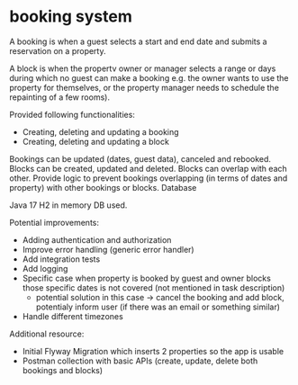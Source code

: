 # booking system

A booking is when a guest selects a start and end date and submits a reservation on a property.

A block is when the propertv owner or manager selects a range or days during which no guest can make
a booking e.g. the owner wants to use the property for themselves, or the property manager needs to schedule the repainting of a few rooms).

Provided following functionalities:
- Creating, deleting and updating a booking
- Creating, deleting and updating a block

Bookings can be updated (dates, guest data), canceled and rebooked. 
Blocks can be created, updated and deleted. 
Blocks can overlap with each other. Provide logic to prevent bookings overlapping (in terms of dates and property) with other bookings or blocks.
Database

Java 17
H2 in memory DB used.

Potential improvements:
- Adding authentication and authorization
- Improve error handling (generic error handler)
- Add integration tests
- Add logging
- Specific case when property is booked by guest and owner blocks those specific dates is not covered (not mentioned in task description)
  - potential solution in this case -> cancel the booking and add block, potentialy inform user (if there was an email or something similar)
- Handle different timezones


Additional resource:
- Initial Flyway Migration which inserts 2 properties so the app is usable
- Postman collection with basic APIs (create, update, delete both bookings and blocks)
